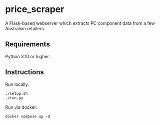 # price_scraper

A Flask-based webserver which extracts PC component data from a few Australian retailers.

## Requirements

Python 3.10 or higher.

## Instructions

Run locally:

    ./setup.sh
    ./run.py

Run via docker:

    docker compose up -d
